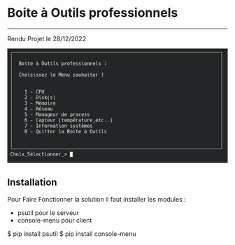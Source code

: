 # Boite à Outils professionnels 
------------

Rendu Projet le 28/12/2022

![alt tag](https://github.com/Morzomb/Rendu_prog_linux/blob/main/main.png)

Installation
------------

Pour Faire Fonctionner la solution il faut installer les modules :

 - psutil pour le serveur 
 - console-menu pour client


  $ pip install psutil
  $ pip install console-menu

